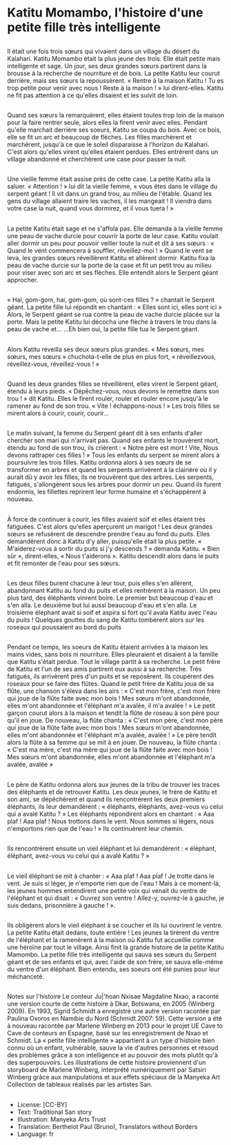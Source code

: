 # Katitu Momambo, l'histoire d'une petite fille très intelligente

##
Il était une fois trois sœurs qui vivaient dans un
village du désert du Kalahari. Katitu Momambo était
la plus jeune des trois. Elle était petite mais
intelligente et sage.
Un jour, ses deux grandes sœurs partirent dans la
brousse à la recherche de nourriture et de bois. La
petite Katitu leur courut derrière, mais ses sœurs la
repoussèrent. « Rentre à la maison Katitu ! Tu es trop
petite pour venir avec nous ! Reste à la maison ! » lui
dirent-elles.
Katitu ne fit pas attention à ce qu'elles disaient et les
suivit de loin.

##
Quand ses sœurs la remarquèrent, elles étaient
toutes trop loin de la maison pour la faire rentrer
seule, alors elles la firent venir avec elles.
Pendant qu'elle marchait derrière ses soeurs, Katitu
se coupa du bois. Avec ce bois, elle se fit un arc et
beaucoup de flèches.
Les filles marchèrent et marchèrent, jusqu'à ce que
le soleil disparaisse à l'horizon du Kalahari.
C'est alors qu'elles virent qu'elles étaient perdues.
Elles entrèrent dans un village abandonné et
cherchèrent une case pour passer la nuit.

##
Une vieille femme était assise près
de cette case.
La petite Katitu alla la saluer.
« Attention ! » lui dit la vieille
femme, « vous êtes dans le village
du serpent géant ! Il vit dans un
grand trou, au milieu de l'étable.
Quand les gens du village allaient
traire les vaches, il les mangeait ! Il
viendra dans votre case la nuit,
quand vous dormirez, et il vous
tuera ! »

##
La petite Katitu était sage et ne s'affola pas. Elle demanda à la
vieille femme une peau de vache durcie pour couvrir la porte de
leur case. Katitu voulait aller dormir un peu pour pouvoir veiller
toute la nuit et dit à ses sœurs : « Quand le vent commencera à
souffler, réveillez-moi ! »
Quand le vent se leva, les grandes sœurs réveillèrent Katitu et
allèrent dormir. Katitu fixa la peau de vache durcie sur la porte de
la case et fit un petit trou au milieu pour viser avec son arc et ses
flèches.
Elle entendit alors le Serpent géant approcher.

##
« Hai, gom-gom, hai, gom-gom, où
sont-ces filles ? » chantait le
Serpent géant.
La petite fille lui répondit en
chantant : « Elles sont ici, elles sont
ici »
Alors, le Serpent géant se rua
contre la peau de vache durcie
placée sur la porte. Mais la petite
Katitu lui décocha une flèche à
travers le trou dans la peau de
vache et...
...Eh bien oui, la petite fille tua le
Serpent géant.

##
Alors Katitu réveilla ses deux sœurs
plus grandes. « Mes sœurs, mes
sœurs, mes sœurs » chuchota-t-elle
de plus en plus fort, « réveillezvous, réveillez-vous, réveillez-vous ! »

##
Quand les deux grandes filles se
réveillèrent, elles virent le Serpent
géant, étendu à leurs pieds.
« Dépêchez-vous, nous devons le
remettre dans son trou ! » dit
Katitu.
Elles le firent rouler, rouler et rouler
encore jusqu'à le ramener au fond
de son trou.
« Vite ! échappons-nous ! » Les trois
filles se mirent alors à courir, courir,
courir...

##
Le matin suivant, la femme du Serpent géant dit à ses enfants
d'aller chercher son mari qui n'arrivait pas. Quand ses enfants le
trouvèrent mort, étendu au fond de son trou, ils crièrent : « Notre
père est mort ! Vite, Nous devons rattraper ces filles ! »
Tous les enfants du serpent se mirent alors à poursuivre les trois
filles.
Katitu ordonna alors à ses sœurs de se transformer en arbres et
quand les serpents arrivèrent à la clairière où il y aurait dû y avoir
les filles, ils ne trouvèrent que des arbres. Les serpents, fatigués,
s'allongèrent sous les arbres pour dormir un peu. Quand ils furent
endormis, les fillettes reprirent leur forme humaine et
s'échappèrent à nouveau.

##
À force de continuer à courir, les filles avaient soif et
elles étaient très fatiguées. C'est alors qu'elles
aperçurent un marigot ! Les deux grandes sœurs se
refusèrent de descendre prendre l'eau au fond du
puits. Elles demandèrent donc à Katitu d'y aller,
puisqu'elle était la plus petite.
« M'aiderez-vous à sortir du puits si j'y descends ? »
demanda Katitu.
« Bien sûr », dirent-elles, « Nous t'aiderons ».
Katitu descendit alors dans le puits et fit remonter de
l'eau pour ses sœurs.

##
Les deux filles burent chacune à leur tour, puis elles
s'en allèrent, abandonnant Katitu au fond du puits et
elles rentrèrent à la maison.
Un peu plus tard, des éléphants vinrent boire. Le
premier but beaucoup d'eau et s'en alla. Le
deuxième but lui aussi beaucoup d'eau et s'en alla.
Le troisième éléphant avait si soif et aspira si fort
qu'il avala Katitu avec l'eau du puits !
Quelques gouttes du sang de Katitu tombèrent alors
sur les roseaux qui poussaient au bord du puits

##
Pendant ce temps, les soeurs de Katitu étaient arrivées à la
maison les mains vides, sans bois ni nourriture. Elles pleuraient et
disaient à la famille que Katitu s'était perdue. Tout le village partit
à sa recherche.
Le petit frère de Katitu et l'un de ses amis partirent eux aussi à sa
recherche. Très fatigués, ils arrivèrent près d'un puits et se
reposèrent. Ils coupèrent des roseaux pour se faire des flûtes.
Quand le petit frère de Katitu joua de sa flûte, une chanson s'éleva
dans les airs : « C'est mon frère, c'est mon frère qui joue de la
flûte faite avec mon bois !
Mes sœurs m'ont abandonnée, elles m'ont abandonnée et
l'éléphant m'a avalée, il m'a avalée ! »
Le petit garçon courut alors à la maison et tendit la flûte de roseau
à son père pour qu'il en joue. De nouveau, la flûte chanta :
« C'est mon père, c'est mon père qui joue de la flûte faite avec
mon bois !
Mes sœurs m'ont abandonnée, elles m'ont abandonnée et
l'éléphant m'a avalée, avalée ! »
Le père tendit alors la flûte à sa femme qui se mit à en jouer. De
nouveau, la flûte chanta :
« C'est ma mère, c'est ma mère qui joue de la flûte faite avec mon
bois !
Mes sœurs m'ont abandonnée, elles m'ont abandonnée et
l'éléphant m'a avalée, avalée »

##
Le père de Katitu ordonna alors aux jeunes de la
tribu de trouver les traces des éléphants et de
retrouver Katitu.
Les deux jeunes, le frère de Katitu et son ami, se
dépêchèrent et quand ils rencontrèrent les deux
premiers éléphants, ils leur demandèrent : «
éléphants, éléphants, avez-vous vu celui qui a avalé
Katitu ? »
Les éléphants répondirent alors en chantant :
« Aaa plaf ! Aaa plaf ! Nous trottons dans le vent.
Nous sommes si légers, nous n'emportons rien que
de l'eau ! »
Ils continuèrent leur chemin.

##
Ils rencontrèrent ensuite un vieil
éléphant et lui demandèrent : «
éléphant, éléphant, avez-vous vu
celui qui a avalé Katitu ? »

##
Le vieil éléphant se mit à chanter :
« Aaa plaf ! Aaa plaf ! Je trotte dans
le vent. Je suis si léger, je
n'emporte rien que de l'eau !
Mais à ce moment-là, les jeunes
hommes entendirent une petite
voix qui venait du ventre de
l'éléphant et qui disait :
« Ouvrez son ventre ! Allez-y,
ouvrez-le à gauche, je suis dedans,
prisonnière à gauche ! ».

##
Ils obligèrent alors le vieil éléphant à se coucher et ils lui ouvrirent
le ventre. La petite Katitu était dedans, toute entière ! Les jeunes
la tirèrent du ventre de l'éléphant et la ramenèrent à la maison où
Katitu fut accueillie comme une héroïne par tout le village.
Ainsi finit la grande histoire de la petite Katitu Mamombo. La petite
fille très intelligente qui sauva ses sœurs du Serpent géant et de
ses enfants et qui, avec l'aide de son frère, se sauva elle-même du
ventre d'un éléphant.
Bien entendu, ses soeurs ont été punies pour leur méchanceté.

##
Notes sur l'histoire
Le conteur Ju|'hoan Nxisae Magdaline Nxao, a raconté une version
courte de cette histoire à Dkar, Botswana, en 2005 (Winberg
2009). En 1993, Sigrid Schmidt a enregistré une autre version
racontée par Paulina Oxoros en Namibie du Nord (Schmidt 2007:
59). Cette version a été à nouveau racontée par Marlene Winberg
en 2013 pour le projet UE Cave to Cave de conteurs en Espagne,
basé sur les enregistrement de Nxao et Schmidt. La « petite fille
intelligente » appartient à un type d'histoire bien connu où un
enfant, vulnérable, sauve la vie d'autres personnes et résoud des
problèmes grâce à son intelligence et au pouvoir des mots plutôt
qu'à des superpouvoirs.
Les illustrations de cette histoire proviennent d'un storyboard de
Marlene Winberg, interprété numériquement par Satsiri Winberg
grâce aux manipulations et aux effets spéciaux de la Manyeka Art
Collection de tableaux réalisés par les artistes San.

##
* License: [CC-BY]
* Text: Traditional San story
* Illustration: Manyeka Arts Trust
* Translation: Berthelot Paul (Bruno), Translators without Borders
* Language: fr
